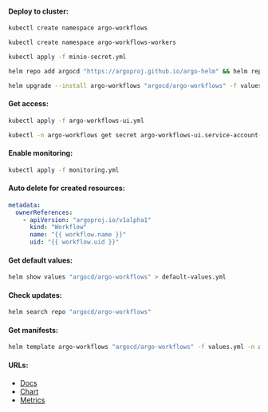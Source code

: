 #### Deploy to cluster:
```bash
kubectl create namespace argo-workflows
```
```bash
kubectl create namespace argo-workflows-workers
```
```bash
kubectl apply -f minio-secret.yml
```
```bash
helm repo add argocd "https://argoproj.github.io/argo-helm" && helm repo update
```
```bash
helm upgrade --install argo-workflows "argocd/argo-workflows" -f values.yml -n argo-workflows --version "0.41.7"
```

#### Get access:
```bash
kubectl apply -f argo-workflows-ui.yml
```
```bash
kubectl -n argo-workflows get secret argo-workflows-ui.service-account-token -o go-template='{{"Bearer "}}{{.data.token|base64decode}}{{"\n"}}'
```

#### Enable monitoring:
```bash
kubectl apply -f monitoring.yml
```

#### Auto delete for created resources:
```yaml
metadata:
  ownerReferences:
    - apiVersion: "argoproj.io/v1alpha1"
      kind: "Workflow"
      name: "{{ workflow.name }}"
      uid: "{{ workflow.uid }}"
```

#### Get default values:
```bash
helm show values "argocd/argo-workflows" > default-values.yml
```

#### Check updates:
```bash
helm search repo "argocd/argo-workflows"
```

#### Get manifests:
```bash
helm template argo-workflows "argocd/argo-workflows" -f values.yml -n argo-workflows --version "0.41.7" > manifests.yml
```

#### URLs:
- [Docs](https://argo-workflows.readthedocs.io/en/latest/)
- [Chart](https://github.com/argoproj/argo-helm/tree/main/charts/argo-workflows)
- [Metrics](https://argo-workflows.readthedocs.io/en/latest/metrics/)
